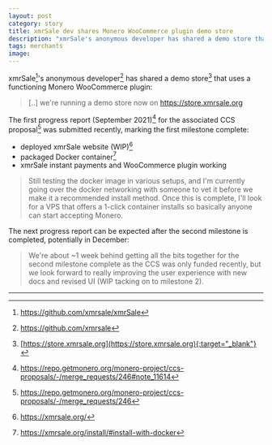 ```yaml
---
layout: post
category: story
title: xmrSale dev shares Monero WooCommerce plugin demo store
description: "xmrSale's anonymous developer has shared a demo store that uses a functioning Monero WooCommerce plugin."
tags: merchants
image: 
---
```


xmrSale[^1]'s anonymous developer[^2] has shared a demo store[^3] that uses a functioning Monero WooCommerce plugin:

> [..] we're running a demo store now on https://store.xmrsale.org 

The first progress report (September 2021)[^4] for the associated CCS proposal[^5] was submitted recently, marking the first milestone complete:

- deployed xmrSale website (WIP)[^6]
- packaged Docker container[^7]
- xmrSale instant payments and WooCommerce plugin working

> Still testing the docker image in various setups, and I'm currently going over the docker networking with someone to vet it before we make it a recommended install method. Once this is complete, I'll look for a VPS that offers a 1-click container installs so basically anyone can start accepting Monero.

The next progress report can be expected after the second milestone is completed, potentially in December:

> We're about ~1 week behind getting all the bits together for the second milestone complete as the CCS was only funded recently, but we look forward to really improving the user experience with new docs and revised UI (WIP tacking on to milestone 2).

---

[^1]: https://github.com/xmrsale/xmrSale
[^2]: https://github.com/xmrsale
[^3]: [https://store.xmrsale.org](https://store.xmrsale.org){:target="_blank"}
[^4]: https://repo.getmonero.org/monero-project/ccs-proposals/-/merge_requests/246#note_11614
[^5]: https://repo.getmonero.org/monero-project/ccs-proposals/-/merge_requests/246
[^6]: https://xmrsale.org/
[^7]: https://xmrsale.org/install/#install-with-docker

